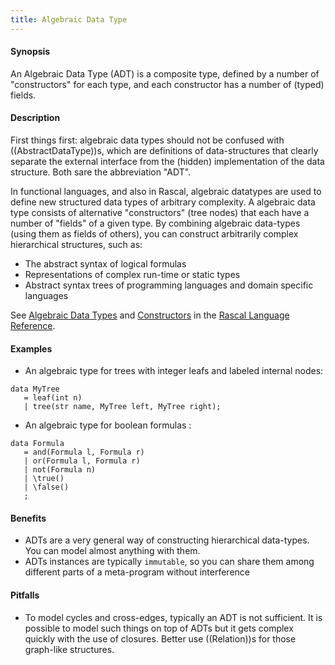 ```yaml
---
title: Algebraic Data Type
---
```


#### Synopsis

An Algebraic Data Type (ADT) is a composite type, defined by a number of "constructors" for each type, and each constructor has a number of (typed) fields.

#### Description

First things first: algebraic data types should not be confused with ((AbstractDataType))s, which are definitions of data-structures that clearly separate the external interface from the (hidden) implementation of the data structure. Both sare the abbreviation "ADT".

In functional languages, and also in Rascal, algebraic datatypes
are used to define new structured data types of arbitrary complexity. A algebraic data type consists of alternative "constructors" (tree nodes) that each have a number of "fields" of a given type. By combining algebraic data-types (using them as fields of others), you can construct arbitrarily complex hierarchical structures, such as:
* The abstract syntax of logical formulas
* Representations of complex run-time or static types
* Abstract syntax trees of programming languages and domain specific languages

See [Algebraic Data Types]((Rascal:Declarations-AlgebraicDataType)) and 
[Constructors]((Rascal:Values-Constructor)) in the [Rascal Language Reference]((course:Rascal)).

#### Examples

*  An algebraic type for trees with integer leafs and labeled internal nodes:
```rascal
data MyTree 
   = leaf(int n) 
   | tree(str name, MyTree left, MyTree right);
```

* An algebraic type for boolean formulas :
```rascal
data Formula 
   = and(Formula l, Formula r)
   | or(Formula l, Formula r)
   | not(Formula n)
   | \true()
   | \false()
   ;
```

#### Benefits

* ADTs are a very general way of constructing hierarchical data-types. You can model almost anything with them.
* ADTs instances are typically `immutable`, so you can share them among different parts of a meta-program without interference

#### Pitfalls

* To model cycles and cross-edges, typically an ADT is not sufficient. It is possible to model such things on top of ADTs but it gets complex quickly with the use of closures. Better use ((Relation))s for those graph-like structures.


